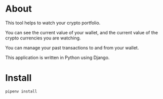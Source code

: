 About
=====

This tool helps to watch your crypto portfolio.

You can see the current value of your wallet, and the current value of the crypto currencies you are watching.

You can manage your past transactions to and from your wallet.

This application is written in Python using Django.

Install
=======

    pipenv install
